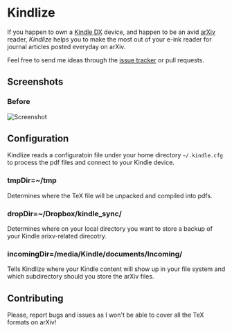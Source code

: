 
Kindlize
========

If you happen to own a [Kindle
DX](http://www.amazon.com/Kindle-DX-Wireless-Reader-3G-Global/dp/B002GYWHSQ)
device, and happen to be an avid [arXiv](http://arxiv.org/) reader, *Kindlize*
helps you to make the most out of your e-ink reader for journal articles
posted everyday on arXiv.



Feel free to send me ideas through the [issue tracker][] or pull requests.

[issue tracker]: http://github.com/nye17/kindlize/issues

Screenshots
-----------


### Before

![Screenshot](http://bitbucket.org/nye17/kindlize/raw/default/screenshots/figpage_before.png)



Configuration
-------------

Kindlize reads a configuratoin file under your home directory
`~/.kindle.cfg` to process the pdf files and connect to your Kindle device.

### tmpDir=~/tmp

Determines where the TeX file will be unpacked and compiled into pdfs.

### dropDir=~/Dropbox/kindle_sync/

Determines where on your local directory you want to store a backup of your Kindle arixv-related direcotry.

### incomingDir=/media/Kindle/documents/Incoming/

Tells Kindlize where your Kindle content will show up in your file system and which subdirectory should you store the arXiv files.


Contributing
------------

Please, report bugs and issues as I won't be able to cover all the TeX formats on arXiv!
